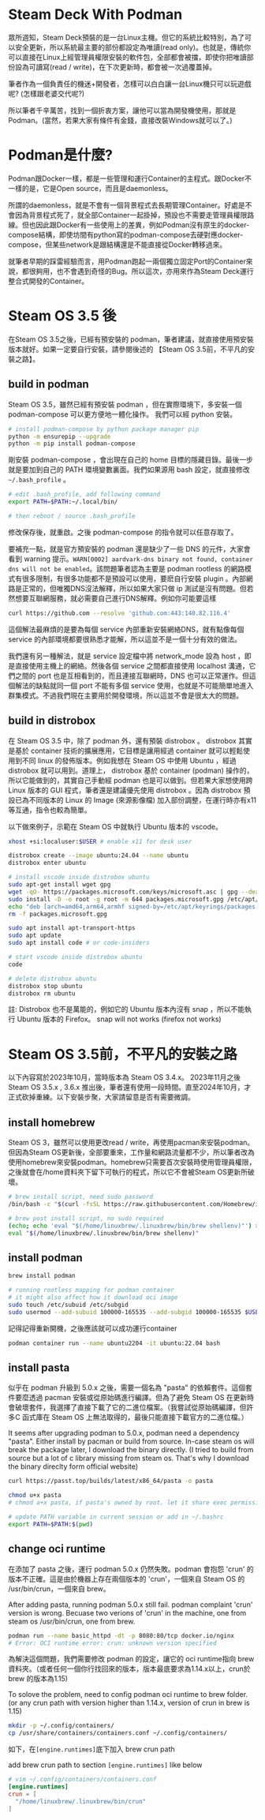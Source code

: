 # Steam Deck With Podman
眾所週知，Steam Deck預裝的是一台Linux主機。但它的系統比較特別，為了可以安全更新，所以系統最主要的部份都設定為唯讀(read only)。也就是，傳統你可以直接在Linux上經管理員權限安裝的軟件包，全部都會被擋，即使你把唯讀部份設為可讀寫(read / write)，在下次更新時，都會被一次過覆蓋掉。

筆者作為一個負責任的機迷+開發者，怎樣可以白白讓一台Linux機只可以玩遊戲呢? (怎樣跟老婆交代呢?)

所以筆者千辛萬苦，找到一個折衷方案，讓他可以當為開發機使用，那就是Podman。(當然，若果大家有條件有金錢，直接改裝Windows就可以了。)

# Podman是什麼?
Podman跟Docker一樣，都是一些管理和運行Container的主程式。跟Docker不一樣的是，它是Open source，而且是daemonless。

所謂的daemonless，就是不會有一個背景程式去長期管理Container。好處是不會因為背景程式死了，就全部Container一起掛掉，預設也不需要走管理員權限路線。但也因此跟Docker有一些使用上的差異，例如Podman沒有原生的docker-compose結構，即使坊間有python寫的podman-compose去硬對應docker-compose，但某些network是跟結構還是不能直接從Docker轉移過來。

就筆者早期的踩雷經驗而言，用Podman跑起一兩個獨立固定Port的Container來說，都很夠用，也不會遇到奇怪的Bug。所以這次，亦用來作為Steam Deck運行整合式開發的Container。

# Steam OS 3.5 後
在Steam OS 3.5之後，已經有預安裝的 podman，筆者建議，就直接使用預安裝版本就好。如果一定要自行安裝，請參閱後述的 【Steam OS 3.5前，不平凡的安裝之路】。

## build in podman
Steam OS 3.5，雖然已經有預安裝 podman ，但在實際環境下，多安裝一個 podman-compose 可以更方便地一體化操作。 我們可以經 python 安裝。

```bash
# install podman-compose by python package manager pip
python -m ensurepip --upgrade
python -m pip install podman-compose
```

剛安裝 podman-compose ，會出現在自己的 home 目標的隱藏目錄。最後一步就是要加到自己的 PATH 環境變數裏面。我們如果源用 bash 設定，就直接修改 `~/.bash_profile` 。
```bash
# edit .bash_profile, add following command
export PATH=$PATH:~/.local/bin/

# then reboot / source .bash_profile
```
修改保存後，就重啟。之後 podman-compose 的指令就可以任意存取了。

要補充一點，就是官方預安裝的 podman 還是缺少了一些 DNS 的元件，大家會看到 warning 提示。`WARN[0002] aardvark-dns binary not found, container dns will not be enabled`。該問題筆者認為主要是 podman rootless 的網路模式有很多限制，有很多功能都不是預設可以使用，要麽自行安裝 plugin 。內部網路是正常的，但唯獨DNS沒法解釋，所以如果大家只做 ip 測試是沒有問題。但若然想要互聯網服務，就必需要自己進行DNS解釋。例如你可能要這樣

```bash
curl https://github.com --resolve 'github.com:443:140.82.116.4'
```

這個解法最麻煩的是要為每個 service 內部重新安裝網絡DNS，就有點像每個 service 的內部環境都要很熟悉才能解，所以這並不是一個十分有效的做法。

我們還有另一種解法，就是 service 設定檔中將 network_mode 設為 host ，即是直接使用主機上的網絡。然後各個 service 之間都直接使用 localhost 溝通，它們之間的 port 也是互相看到的，而且連接互聯網時，DNS 也可以正常運作。但這個解法的缺點就同一個 port 不能有多個 service 使用，也就是不可能簡單地進入群集模式。不過我們現在主要用於開發環境，所以這並不會是很太大的問題。

## build in distrobox
在 Steam OS 3.5 中，除了 podman 外，還有預裝 distrobox 。 distrobox 其實是基於 container 技術的擴展應用，它目標是讓用經過 container 就可以輕鬆使用到不同 linux 的發佈版本。例如我想在 Steam OS 中使用 Ubuntu ，經過 distrobox 就可以用到。道理上， distrobox 基於 container (podman) 操作的，所以它能做到的，其實自己手動經 podman 也是可以做到。但若果大家想使用跨 Linux 版本的 GUI 程式，筆者還是建議優先使用 distrobox 。因為 distrobox 預設已為不同版本的 Linux 的 Image (來源影像檔) 加入部份調整，在運行時亦有x11等互通，指令也較為簡單。

以下做來例子，示範在 Steam OS 中就執行 Ubuntu 版本的 vscode。
```bash
xhost +si:localuser:$USER # enable x11 for desk user

distrobox create --image ubuntu:24.04 --name ubuntu
distrobox enter ubuntu

# install vscode inside distrobox ubuntu
sudo apt-get install wget gpg
wget -qO- https://packages.microsoft.com/keys/microsoft.asc | gpg --dearmor > packages.microsoft.gpg
sudo install -D -o root -g root -m 644 packages.microsoft.gpg /etc/apt/keyrings/packages.microsoft.gpg
echo "deb [arch=amd64,arm64,armhf signed-by=/etc/apt/keyrings/packages.microsoft.gpg] https://packages.microsoft.com/repos/code stable main" |sudo tee /etc/apt/sources.list.d/vscode.list > /dev/null
rm -f packages.microsoft.gpg

sudo apt install apt-transport-https
sudo apt update
sudo apt install code # or code-insiders

# start vscode inside distrobox ubuntu
code

# delete distrobox ubuntu
distrobox stop ubuntu
distrobox rm ubuntu
```

註: Distrobox 也不是萬能的，例如它的 Ubuntu 版本內沒有 snap ，所以不能執行 Ubuntu 版本的 Firefox。
snap will not works (firefox not works)


# Steam OS 3.5前，不平凡的安裝之路
以下內容寫於2023年10月，當時版本為 Steam OS 3.4.x。 2023年11月之後 Steam OS 3.5.x , 3.6.x 推出後，筆者還有使用一段時間。直至2024年10月，才正式砍掉重練。以下安裝步聚，大家請留意是否有需要微調。

## install homebrew
Steam OS 3，雖然可以使用更改read / write，再使用pacman來安裝podman。但因為Steam OS更新後，全部要重來，工作量和網路流量都不少，所以筆者改為使用homebrew來安裝podman。homebrew只需要首次安裝時使用管理員權限，之後就會在/home資料夾下留下可執行的程式，所以它不會被Steam OS更新所破壞。

```bash
# brew install script, need sudo password
/bin/bash -c "$(curl -fsSL https://raw.githubusercontent.com/Homebrew/install/HEAD/install.sh)"  # with sudo password

# brew post install script, no sudo required
(echo; echo 'eval "$(/home/linuxbrew/.linuxbrew/bin/brew shellenv)"') >> /home/deck/.bash_profile
eval "$(/home/linuxbrew/.linuxbrew/bin/brew shellenv)"
```


## install podman
```bash
brew install podman

# running rootless mapping for podman container
# it might also affect how it download oci image
sudo touch /etc/subuid /etc/subgid
sudo usermod --add-subuid 100000-165535 --add-subgid 100000-165535 $USER
```

記得記得重新開機，之後應該就可以成功運行container
```bash
podman container run --name ubuntu2204 -it ubuntu:22.04 bash
```

## install pasta
似乎在 podman 升級到 5.0.x 之後，需要一個名為 "pasta" 的依賴套件。這個套件要麼透過 pacman 安裝或從原始碼進行編譯。但為了避免 Steam OS 在更新時會破壞套件，我選擇了直接下載了它的二進位檔案。（我嘗試從原始碼編譯，但許多C 函式庫在 Steam OS 上無法取得的，最後只能直接下載官方的二進位檔。）

It seems after upgrading podman to 5.0.x, podman need a dependency "pasta". Either install by pacman or build from source. In-case steam os will break the package later, I download the binary directly. (I tried to build from source but a lot of c library missing from steam os. That's why I download the binary direclty form official website)

```bash
curl https://passt.top/builds/latest/x86_64/pasta -o pasta

chmod u+x pasta
# chmod a+x pasta, if pasta's owned by root. let it share exec permission for everyone.

# update PATH variable in current session or add in ~/.bashrc
export PATH=$PATH:$(pwd)
```

## change oci runtime
在添加了 pasta 之後，運行 podman 5.0.x 仍然失敗。podman 會抱怨 'crun' 的版本不正確。這是由於機器上存在兩個版本的 'crun'，一個來自 Steam OS 的 /usr/bin/crun，一個來自 brew。

After adding pasta, running podman 5.0.x still fail. podman complaint 'crun' version is wrong. Becuase two verions of 'crun' in the machine, one from steam os /usr/bin/crun, one from brew.
```bash
podman run --name basic_httpd -dt -p 8080:80/tcp docker.io/nginx
# Error: OCI runtime error: crun: unknown version specified
```

為解決這個問題，我們需要修改 podman 的設定，讓它的 oci runtime指向 brew 資料夾。（或者任何一個你行找回來的版本，版本最底要求為1.14.x以上，crun於brew 的版本為1.15)

To solove the problem, need to config podman oci runtime to brew folder. (or any crun path with version higher than 1.14.x, version of crun in brew is 1.15)

```bash
mkdir -p ~/.config/containers/
cp /usr/share/containers/containers.conf ~/.config/containers/
```

如下，在```[engine.runtimes]```底下加入 brew crun path

add brew crun path to section ```[engine.runtimes]``` like below
```conf
# vim ~/.config/containers/containers.conf
[engine.runtimes]
crun = [
  "/home/linuxbrew/.linuxbrew/bin/crun"
]
```


